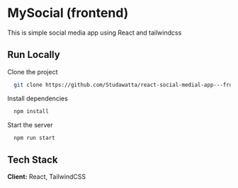 
# MySocial (frontend)

This is simple social media app using React and tailwindcss


## Run Locally

Clone the project

```bash
  git clone https://github.com/Studawatta/react-social-medial-app---frontend.git
```



Install dependencies

```bash
  npm install
```

Start the server

```bash
  npm run start
```


## Tech Stack

**Client:** React, TailwindCSS


